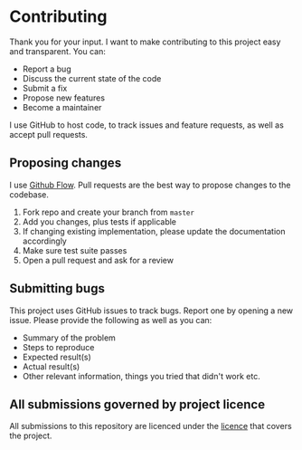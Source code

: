 # Contributing

Thank you for your input. I want to make contributing to this project easy and transparent. You can:
- Report a bug
- Discuss the current state of the code
- Submit a fix
- Propose new features
- Become a maintainer

I use GitHub to host code, to track issues and feature requests, as well as accept pull requests.

## Proposing changes

I use [Github Flow](https://guides.github.com/introduction/flow/index.html). Pull requests are the best way to propose
changes to the codebase.

1. Fork repo and create your branch from `master`
2. Add you changes, plus tests if applicable
3. If changing existing implementation, please update the documentation accordingly
4. Make sure test suite passes
5. Open a pull request and ask for a review

## Submitting bugs

This project uses GitHub issues to track bugs. Report one by opening a new issue. Please provide the following as well
as you can:

- Summary of the problem
- Steps to reproduce
- Expected result(s)
- Actual result(s)
- Other relevant information, things you tried that didn't work etc.

## All submissions governed by project licence

All submissions to this repository are licenced under the [licence](../Licence) that covers the project.
